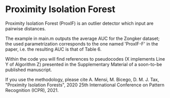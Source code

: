 # Proximity Isolation Forest

Proximity Isolation Forest (ProxIF) is an outlier detector which input are pairwise distances.

The example in main.m outputs the average AUC for the Zongker dataset; the used parametrization corresponds to the one named 'ProxIF-F' in the paper, i.e. the resulting AUC is that of Table 6.

Within the code you will find references to pseudocodes (X implements Line Y of Algorithm Z) presented in the Supplementary Material of a soon-to-be published manuscript.

If you use the methodology, please cite A. Mensi, M. Bicego, D. M. J. Tax, "Proximity Isolation Forests", 2020 25th International Conference on Pattern Recognition (ICPR), 2021.
